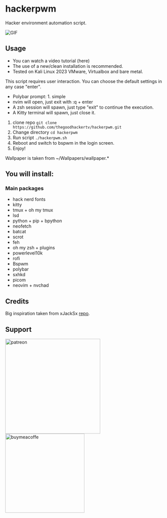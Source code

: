 # hackerpwm
Hacker environment automation script.

![GIF](https://raw.githubusercontent.com/thegoodhackertv/hackerpwm/main/env.gif)

## Usage
- You can watch a video tutorial (here)
- The use of a new/clean installation is recommended.
- Tested on Kali Linux 2023 VMware, Virtualbox and bare metal.

This script requires user interaction. You can choose the default settings in any case "enter".
- Polybar prompt: 1. simple
- nvim will open, just exit with :q + enter
- A zsh session will spawn, just type "exit" to continue the execution.
- A Kitty terminal will spawn, just close it.

1. clone repo `git clone https://github.com/thegoodhackertv/hackerpwm.git`
2. Change directory `cd hackerpwm`
3. Run script `./hackerpwm.sh`
4. Reboot and switch to bspwm in the login screen.
5. Enjoy!

Wallpaper is taken from ~/Wallpapers/wallpaper.*

## You will install:
### Main packages
- hack nerd fonts
- kitty
- tmux + oh my tmux
- lsd
- python + pip + bpython
- neofetch
- batcat
- scrot
- feh
- oh my zsh + plugins
- powerlevel10k
- rofi
- Bspwm
- polybar
- sxhkd
- picom
- neovim + nvchad

## Credits
Big inspiration taken from xJackSx [repo](https://github.com/xJackSx/BSPWMparrot).

## Support
[<img width=300 alt="patreon" src="https://pbs.twimg.com/media/DC4gjLRUMAAyQ92?format=jpg">](https://www.patreon.com/thegoodhacker)
[<img width=250 alt="buymeacoffe" src="https://cdn.buymeacoffee.com/buttons/v2/default-orange.png">](https://www.buymeacoffee.com/thegoodhacker)

